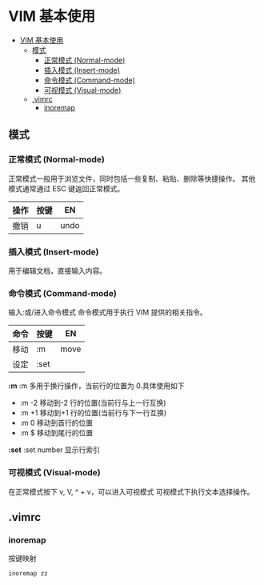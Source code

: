 # VIM 基本使用

<!-- @import "[TOC]" {cmd="toc" depthFrom=1 depthTo=6 orderedList=false} -->

<!-- code_chunk_output -->

- [VIM 基本使用](#vim-基本使用)
  - [模式](#模式)
    - [正常模式 (Normal-mode)](#正常模式-normal-mode)
    - [插入模式 (Insert-mode)](#插入模式-insert-mode)
    - [命令模式 (Command-mode)](#命令模式-command-mode)
    - [可视模式 (Visual-mode)](#可视模式-visual-mode)
  - [.vimrc](#vimrc)
    - [inoremap](#inoremap)

<!-- /code_chunk_output -->

## 模式

### 正常模式 (Normal-mode)

正常模式一般用于浏览文件，同时包括一些复制、粘贴、删除等快捷操作。
其他模式通常通过 ESC 键返回正常模式。

| 操作 | 按键 | EN   |
| ---- | ---- | ---- |
| 撤销 | u    | undo |

### 插入模式 (Insert-mode)

用于编辑文档，直接输入内容。

### 命令模式 (Command-mode)

输入:或/进入命令模式
命令模式用于执行 VIM 提供的相关指令。

| 命令 | 按键 | EN   |
| ---- | ---- | ---- |
| 移动 | :m   | move |
| 设定 | :set |      |

**:m**
:m 多用于换行操作，当前行的位置为 0.具体使用如下

- :m -2 移动到-2 行的位置(当前行与上一行互换)
- :m +1 移动到+1 行的位置(当前行与下一行互换)
- :m 0 移动到首行的位置
- :m $ 移动到尾行的位置

**:set**
:set number 显示行索引

### 可视模式 (Visual-mode)

在正常模式按下 v, V, ^ + v，可以进入可视模式
可视模式下执行文本选择操作。

## .vimrc

### inoremap

按键映射

```shell
inoremap zz

```
